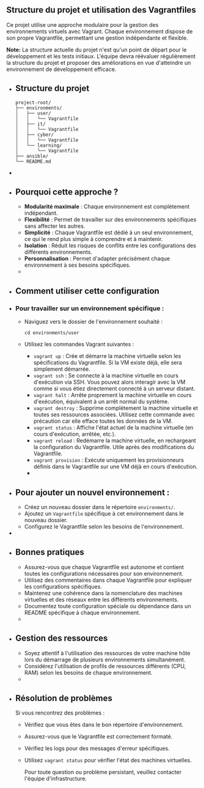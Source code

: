 ## Structure du projet et utilisation des Vagrantfiles

Ce projet utilise une approche modulaire pour la gestion des environnements virtuels avec Vagrant. Chaque environnement dispose de son propre Vagrantfile, permettant une gestion indépendante et flexible.

**Note:** La structure actuelle du projet n'est qu'un point de départ pour le développement et les tests initiaux. L'équipe devra réévaluer régulièrement la structure du projet et proposer des améliorations en vue d'atteindre un environnement de développement efficace.
- ## **Structure du projet**
  
  ```
  project-root/
  ├── environments/
  │   ├── user/
  │   │   └── Vagrantfile  
  │   ├── it/
  │   │   └── Vagrantfile
  │   ├── cyber/
  │   │   └── Vagrantfile
  │   └── learning/
  │       └── Vagrantfile
  ├── ansible/
  └── README.md
  ```
-
- ## **Pourquoi cette approche ?**
	- **Modularité maximale** : Chaque environnement est complètement indépendant.
	- **Flexibilité** : Permet de travailler sur des environnements spécifiques sans affecter les autres.
	- **Simplicité** : Chaque Vagrantfile est dédié à un seul environnement, ce qui le rend plus simple à comprendre et à maintenir.
	- **Isolation** : Réduit les risques de conflits entre les configurations des différents environnements.
	- **Personnalisation** : Permet d'adapter précisément chaque environnement à ses besoins spécifiques.
	-
- ## **Comment utiliser cette configuration**
- ### **Pour travailler sur un environnement spécifique :**
	- Naviguez vers le dossier de l'environnement souhaité :
	  
	  ```
	  cd environments/user
	  ```
	- Utilisez les commandes Vagrant suivantes :
		- `vagrant up` : Crée et démarre la machine virtuelle selon les spécifications du Vagrantfile. Si la VM existe déjà, elle sera simplement démarrée.
		- `vagrant ssh` : Se connecte à la machine virtuelle en cours d'exécution via SSH. Vous pouvez alors interagir avec la VM comme si vous étiez directement connecté à un serveur distant.
		- `vagrant halt` : Arrête proprement la machine virtuelle en cours d'exécution, équivalent à un arrêt normal du système.
		- `vagrant destroy` : Supprime complètement la machine virtuelle et toutes ses ressources associées. Utilisez cette commande avec précaution car elle efface toutes les données de la VM.
		- `vagrant status` : Affiche l'état actuel de la machine virtuelle (en cours d'exécution, arrêtée, etc.).
		- `vagrant reload` : Redémarre la machine virtuelle, en rechargeant la configuration du Vagrantfile. Utile après des modifications du Vagrantfile.
		- `vagrant provision` : Exécute uniquement les provisionneurs définis dans le Vagrantfile sur une VM déjà en cours d'exécution.
		-
- ## **Pour ajouter un nouvel environnement :**
	- Créez un nouveau dossier dans le répertoire `environments/`.
	- Ajoutez un `Vagrantfile` spécifique à cet environnement dans le nouveau dossier.
	- Configurez le Vagrantfile selon les besoins de l'environnement.
-
- ## **Bonnes pratiques**
	- Assurez-vous que chaque Vagrantfile est autonome et contient toutes les configurations nécessaires pour son environnement.
	- Utilisez des commentaires dans chaque Vagrantfile pour expliquer les configurations spécifiques.
	- Maintenez une cohérence dans la nomenclature des machines virtuelles et des réseaux entre les différents environnements.
	- Documentez toute configuration spéciale ou dépendance dans un README spécifique à chaque environnement.
	-
- ## **Gestion des ressources**
	- Soyez attentif à l'utilisation des ressources de votre machine hôte lors du démarrage de plusieurs environnements simultanément.
	- Considérez l'utilisation de profils de ressources différents (CPU, RAM) selon les besoins de chaque environnement.
	-
- ## **Résolution de problèmes**
  
  Si vous rencontrez des problèmes :
	- Vérifiez que vous êtes dans le bon répertoire d'environnement.
	- Assurez-vous que le Vagrantfile est correctement formaté.
	- Vérifiez les logs pour des messages d'erreur spécifiques.
	- Utilisez `vagrant status` pour vérifier l'état des machines virtuelles.
	  
	  Pour toute question ou problème persistant, veuillez contacter l'équipe d'infrastructure.